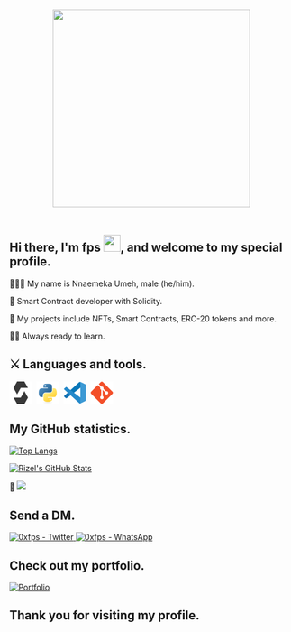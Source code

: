 <p align="center">
  <br><img src="https://github.com/fps8k/fps8k/blob/dev/code-gif.gif" width="350px" height="350px"><br><br>
</p>

## Hi there, I'm fps <img src="https://media.giphy.com/media/hvRJCLFzcasrR4ia7z/giphy.gif" width="30px" height="30px"/>, and welcome to my special profile.

<!--
**fps8k/fps8k** is a ✨ _special_ ✨ repository because its `README.md` (this file) appears on your GitHub profile.

Here are some ideas to get you started:

- 🔭 I’m currently working on ...
- 🌱 I’m currently learning ...
- 👯 I’m looking to collaborate on ...
- 🤔 I’m looking for help with ...
- 💬 Ask me about ...
- 📫 How to reach me: ...
- 😄 Pronouns: ...
- ⚡ Fun fact: ...
-->

👨🏾‍🦱 My name is Nnaemeka Umeh, male (he/him).

🧠 Smart Contract developer with Solidity.

📝 My projects include NFTs, Smart Contracts, ERC-20 tokens and more.

👼🏾 Always ready to learn.
<br/>

## ⚔ Languages and tools.
<div>
  <img src="https://github.com/devicons/devicon/blob/master/icons/solidity/solidity-plain.svg" title="Solidity"  alt="Solidity" width="40" height="40"/>&nbsp;
  <img src="https://github.com/devicons/devicon/blob/master/icons/python/python-original.svg" title="Python" alt="Python" width="40" height="40"/>&nbsp;
  <img src="https://github.com/devicons/devicon/blob/master/icons/vscode/vscode-original.svg" title="Visual Studio Code" width="40" height="40"/>&nbsp;
  <img src="https://github.com/devicons/devicon/blob/master/icons/git/git-plain.svg" title="Git"  alt="Git" width="40" height="40"/>&nbsp;
  <!--<img src="https://github.com/devicons/devicon/blob/master/icons/html5/html5-original.svg" title="HTML5" alt="HTML" width="40" height="40"/>&nbsp;
  <img src="https://github.com/devicons/devicon/blob/master/icons/css3/css3-plain-wordmark.svg"  title="CSS3" alt="CSS" width="40" height="40"/>&nbsp;
  <img src="https://github.com/devicons/devicon/blob/master/icons/bootstrap/bootstrap-original.svg"  title="Bootstrap" alt="Bootstrap" width="40" height="40"/>&nbsp;
  <img src="https://github.com/devicons/devicon/blob/master/icons/javascript/javascript-original.svg" title="JavaScript" alt="JavaScript" width="40" height="40"/>&nbsp;
  <img src="https://github.com/devicons/devicon/blob/master/icons/mysql/mysql-original-wordmark.svg" title="MySQL"  alt="MySQL" width="40" height="40"/>&nbsp;
  <img src="https://github.com/devicons/devicon/blob/master/icons/php/php-original.svg" title="PHP"  alt="PHP" width="40" height="40"/>&nbsp; -->
</div>

## My GitHub statistics. <!-- <img src="https://gpvc.arturio.dev/0xfps"/> -->
<!-- ![fps's GitHub stats](https://github-readme-stats.vercel.app/api?username=0xfps) -->
<!-- <img src="https://github-readme-stats.vercel.app/api?username=0xfps&show_icons=true&theme=dark" width="400"> -->
<!--
[![GitHub Streak](http://github-readme-streak-stats.herokuapp.com?user=0xfps&theme=material-palenight)](https://git.io/streak-stats)
-->

[![Top Langs](https://github-readme-stats.vercel.app/api/top-langs/?username=0xfps&layout=compact&theme=material-palenight)](https://github.com/anuraghazra/github-readme-stats)


[![Rizel's GitHub Stats](https://github-readme-stats.vercel.app/api?username=0xfps&layout=compact&theme=material-palenight)](https://github.com/anuraghazra/github-readme-stats)


🦜 <a href="mailto: anthony.nnaemeka.umeh@gmail.com" target="_blank" rel="noopener noreferrer"><img src="https://img.shields.io/badge/email me-%23D14836.svg?&style=for-the-badge&logo=gmail&logoColor=white" /><!--<img src="https://img.shields.io/badge/Gmail-@anthony-red?style=social&logo=appveyor" alt="Gmail Badge"/>--></a>

## Send a DM.
<a href="https://twitter.com/0xfps" target="_blank" rel="noopener noreferrer">
<!--   <img src="https://img.shields.io/badge/Twitter-@0xfps-blue?style=for-the-badge&logo=appveyor" alt="Twitter Badge"/> -->
  <img alt="0xfps - Twitter" width="22px" height="22px" src="https://upload.wikimedia.org/wikipedia/sco/9/9f/Twitter_bird_logo_2012.svg"/>
</a>

<a href="https://wa.me/2348156213793" target="_blank" rel="noopener noreferrer">
  <img alt="0xfps - WhatsApp" width="25px" height="25px" src="https://img.icons8.com/color/48/undefined/whatsapp--v2.png"/>
</a>

<!-- <a href="https://facebook.com/0xfps" target="_blank" rel="noopener noreferrer">
     <img src="https://img.shields.io/badge/Facebook-0xfps-informational?style=for-the-badge&logo=appveyor" alt="Facebook Badge"/>
</a> -->

<!-- <a href="https://reddit.com/user/fps16k" target="_blank" rel="noopener noreferrer"> -->
<!--   <img src="https://img.shields.io/badge/Reddit-@fps16k-orange?style=for-the-badge&logo=appveyor" alt="Reddit Badge"/> -->
<!-- </a> -->
<!-- <a href="https://www.linkedin.com/in/0xfps/" target="_blank" rel="noopener noreferrer">LinkedIn</a> -->
<br/>

## Check out my portfolio.
<a href="https://0xfps.netlify.app" target="_blank" rel="noopener noreferrer"><img src="https://img.shields.io/badge/Portfolio-0xfps-black?style=for-the-badge&logo=appveyor" alt="Portfolio"/></a>
<br/>

## Thank you for visiting my profile.
